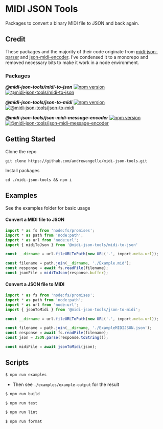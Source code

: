 # MIDI JSON Tools
Packages to convert a binary MIDI file to JSON and back again.

## Credit

These packages and the majority of their code originate from [midi-json-parser](https://github.com/chrisguttandin/midi-json-parser) and [json-midi-encoder](https://github.com/chrisguttandin/json-midi-encoder). I've condensed it to a monorepo and removed necessary bits to make it work in a node environment.

###  Packages
*__@midi-json-tools/midi-to-json__*
  [![npm version](https://badge.fury.io/js/@midi-json-tools%2Fmidi-to-json.svg)](https://www.npmjs.com/package/@midi-json-tools/midi-to-json) 
  [![@midi-json-tools/midi-to-json](https://jsr-badge.deno.dev/@midi-json-tools/midi-to-json/stable.svg?label=jsr-package)](https://jsr.io/@midi-json-tools/midi-to-json)

*__@midi-json-tools/json-to-midi__*
  [![npm version](https://badge.fury.io/js/@midi-json-tools%2Fjson-to-midi.svg)](https://www.npmjs.com/package/@midi-json-tools/json-to-midi)
  [![@midi-json-tools/json-to-midi](https://jsr-badge.deno.dev/@midi-json-tools/json-to-midi/stable.svg?label=jsr-package)](https://jsr.io/@midi-json-tools/json-to-midi)

*__@midi-json-tools/json-midi-message-encoder__*
  [![npm version](https://badge.fury.io/js/@midi-json-tools%2Fjson-midi-message-encoder.svg)](https://www.npmjs.com/package/@midi-json-tools/json-midi-message-encoder)
  [![@midi-json-tools/json-midi-message-encoder](https://jsr-badge.deno.dev/@midi-json-tools/json-midi-message-encoder/stable.svg?label=jsr-package)](https://jsr.io/@midi-json-tools/json-midi-message-encoder)

## Getting Started 

Clone the repo
```
git clone https://github.com/andrewangelle/midi-json-tools.git
```

Install packages
```
cd ./midi-json-tools && npm i
```

## Examples
See the examples folder for basic usage

#### Convert a MIDI file to JSON

```ts
import * as fs from 'node:fs/promises';
import * as path from 'node:path';
import * as url from 'node:url';
import { midiToJson } from '@midi-json-tools/midi-to-json'

const __dirname = url.fileURLToPath(new URL('.', import.meta.url));

const filename = path.join(__dirname, './Example.mid');
const response = await fs.readFile(filename);
const jsonFile = midiToJson(response.buffer);
```

#### Convert a JSON file to MIDI
```ts
import * as fs from 'node:fs/promises';
import * as path from 'node:path';
import * as url from 'node:url';
import { jsonToMidi } from '@midi-json-tools/json-to-midi';

const __dirname = url.fileURLToPath(new URL('.', import.meta.url));

const filename = path.join(__dirname, './ExampleMIDIJSON.json');
const response = await fs.readFile(filename);
const json = JSON.parse(response.toString());

const midiFile = await jsonToMidi(json);
```


## Scripts

```sh
$ npm run examples
```
  - Then see `./examples/example-output` for the result 

```sh
$ npm run build
```

```sh
$ npm run test
```

```sh
$ npm run lint
```

```sh
$ npm run format
```